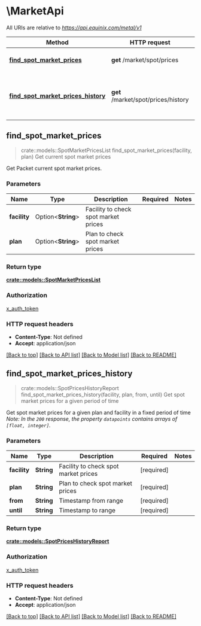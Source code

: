 # \MarketApi

All URIs are relative to *https://api.equinix.com/metal/v1*

Method | HTTP request | Description
------------- | ------------- | -------------
[**find_spot_market_prices**](MarketApi.md#find_spot_market_prices) | **get** /market/spot/prices | Get current spot market prices
[**find_spot_market_prices_history**](MarketApi.md#find_spot_market_prices_history) | **get** /market/spot/prices/history | Get spot market prices for a given period of time



## find_spot_market_prices

> crate::models::SpotMarketPricesList find_spot_market_prices(facility, plan)
Get current spot market prices

Get Packet current spot market prices.

### Parameters


Name | Type | Description  | Required | Notes
------------- | ------------- | ------------- | ------------- | -------------
**facility** | Option<**String**> | Facility to check spot market prices |  |
**plan** | Option<**String**> | Plan to check spot market prices |  |

### Return type

[**crate::models::SpotMarketPricesList**](SpotMarketPricesList.md)

### Authorization

[x_auth_token](../README.md#x_auth_token)

### HTTP request headers

- **Content-Type**: Not defined
- **Accept**: application/json

[[Back to top]](#) [[Back to API list]](../README.md#documentation-for-api-endpoints) [[Back to Model list]](../README.md#documentation-for-models) [[Back to README]](../README.md)


## find_spot_market_prices_history

> crate::models::SpotPricesHistoryReport find_spot_market_prices_history(facility, plan, from, until)
Get spot market prices for a given period of time

Get spot market prices for a given plan and facility in a fixed period of time  *Note: In the `200` response, the property `datapoints` contains arrays of `[float, integer]`.*

### Parameters


Name | Type | Description  | Required | Notes
------------- | ------------- | ------------- | ------------- | -------------
**facility** | **String** | Facility to check spot market prices | [required] |
**plan** | **String** | Plan to check spot market prices | [required] |
**from** | **String** | Timestamp from range | [required] |
**until** | **String** | Timestamp to range | [required] |

### Return type

[**crate::models::SpotPricesHistoryReport**](SpotPricesHistoryReport.md)

### Authorization

[x_auth_token](../README.md#x_auth_token)

### HTTP request headers

- **Content-Type**: Not defined
- **Accept**: application/json

[[Back to top]](#) [[Back to API list]](../README.md#documentation-for-api-endpoints) [[Back to Model list]](../README.md#documentation-for-models) [[Back to README]](../README.md)

